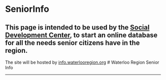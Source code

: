 # SeniorInfo


This page is intended to be used by the [Social Development Center](https://www.waterlooregion.org), to start an online database for all the needs senior citizens have in the region.
---
 
  The site will be hosted by [info.waterlooregion.org](https://www.info.waterlooregion.org)		 # Waterloo Region Senior Info
 ___

